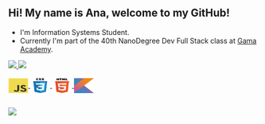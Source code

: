 ## Hi! My name is Ana, welcome to my GitHub!
- I'm Information Systems Student.
- Currently I'm part of the 40th NanoDegree Dev Full Stack class at [Gama Academy](https://www.gama.academy/gama-experience/desenvolvimento-full-stack).
<div>    
    <a href="https://github.com/AnaLuizaMarques">
  <img height="150em" src="https://github-readme-stats.vercel.app/api?username=AnaLuizaMarques&show_icons=true&theme=dark&include_all_commits=true&count_private=true"/>
  <img height="150em" src="https://github-readme-stats.vercel.app/api/top-langs/?username=AnaLuizaMarques&layout=compact&langs_count=16&theme=dark"/>
</div>
  <div style="display: inline_block"><br>
    <img align="center" alt="Ana-js" height="30" width="40" src="https://github.com/devicons/devicon/blob/master/icons/javascript/javascript-original.svg">
    <img align="center" alt="Ana-css" height="30" width="40" src="https://github.com/devicons/devicon/blob/master/icons/css3/css3-original-wordmark.svg">
    <img align="center" alt="Ana-html" height="30" width="40" src="https://github.com/devicons/devicon/blob/master/icons/html5/html5-original-wordmark.svg">
    <img align="center" alt="Ana-kotlin" height="30" width="40" src="https://github.com/devicons/devicon/blob/master/icons/kotlin/kotlin-original.svg">
</div>
  
  ##
 
<div> 
     <a href="https://www.linkedin.com/in/analuizasmarques/" target="_blank"><img src="https://img.shields.io/badge/LinkedIn-0077B5?style=for-the-badge&logo=linkedin&logoColor=white" target="_blank"></a> 
  
